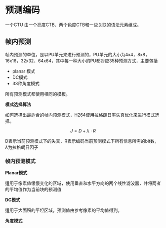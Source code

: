 # 预测编码
一个CTU 由一个亮度CTB、两个色度CTB和一些关联的语法元素组成。
 
## 帧内预测
 
帧内预测的单位，是以PU单元来进行预测的，PU单元的大小为4x4，8x8，16x16，32x32，64x64，其中每一种大小的PU都对应35种预测方式，主要包括
- planar 模式
- DC模式
- 33种角度模式
 
所有预测模式都使用相同的模板。
 
**模式选择算法**
 
如何选择出最适合的帧内预测模式，H264使用拉格朗日率失真优化来进行模式选择。
 
$$
J = D + \lambda \cdot R
$$
 
D表示当前预测模式下的失真，R表示编码当前预测模式下所有信息所需的bit数，$\lambda$为拉格朗日因子
 
### 帧内预测模式
 
**Planar模式**
 
适用于像素值缓慢变化的区域，使用垂直和水平方向的两个线性滤波器，并将两者的平均值作为当前块的预测值
 
**DC模式**
 
适用于大面积的平坦区域，预测值由参考像素的平均值得到。
 
**角度模式**
